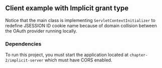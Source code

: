 ## Client example with Implicit grant type

Notice that the main class is implementing `ServletContextInitializer`
 to redefine JSESSION ID cookie name because of domain collision between the OAuth provider running locally.

### Dependencies

To run this project, you must start the application located at
`chapter-2/implicit-server` which must have CORS enabled.
